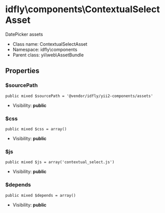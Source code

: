 idfly\components\ContextualSelectAsset
===============

DatePicker assets




* Class name: ContextualSelectAsset
* Namespace: idfly\components
* Parent class: yii\web\AssetBundle





Properties
----------


### $sourcePath

    public mixed $sourcePath = '@vendor/idfly/yii2-components/assets'





* Visibility: **public**


### $css

    public mixed $css = array()





* Visibility: **public**


### $js

    public mixed $js = array('contextual_select.js')





* Visibility: **public**


### $depends

    public mixed $depends = array()





* Visibility: **public**



